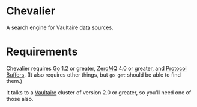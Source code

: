 Chevalier
=========

A search engine for Vaultaire data sources.

Requirements
============

Chevalier requires [Go](https://golang.org) 1.2 or greater,
[ZeroMQ](http://zeromq.org) 4.0 or greater, and [Protocol
Buffers](https://code.google.com/p/protobuf/). (It also requires other
things, but `go get` should be able to find them.)

It talks to a [Vaultaire](https://github.com/anchor/vaultaire) cluster
of version 2.0 or greater, so you'll need one of those also.
